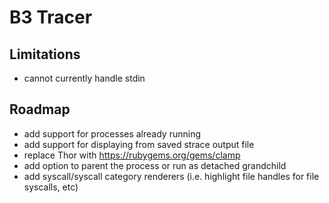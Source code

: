# B3 Tracer

## Limitations

 - cannot currently handle stdin
 
## Roadmap

 - add support for processes already running
 - add support for displaying from saved strace output file
 - replace Thor with https://rubygems.org/gems/clamp
 - add option to parent the process or run as detached grandchild
 - add syscall/syscall category renderers (i.e. highlight file handles for file syscalls, etc)